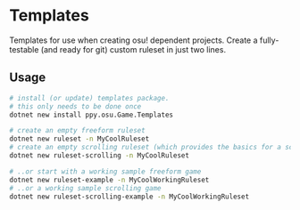 # Templates

Templates for use when creating osu! dependent projects. Create a fully-testable (and ready for git) custom ruleset in just two lines.

## Usage

```bash
# install (or update) templates package.
# this only needs to be done once
dotnet new install ppy.osu.Game.Templates

# create an empty freeform ruleset
dotnet new ruleset -n MyCoolRuleset
# create an empty scrolling ruleset (which provides the basics for a scrolling ←↑→↓ ruleset)
dotnet new ruleset-scrolling -n MyCoolRuleset

# ..or start with a working sample freeform game
dotnet new ruleset-example -n MyCoolWorkingRuleset
# ..or a working sample scrolling game
dotnet new ruleset-scrolling-example -n MyCoolWorkingRuleset
```
